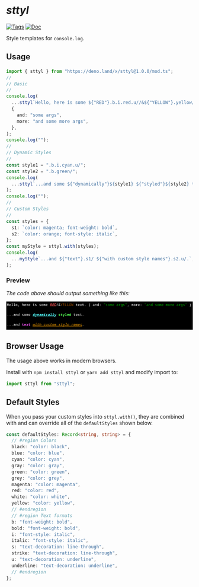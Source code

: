 # _s**tty**l_

[![Tags](https://img.shields.io/github/release/waynebloss/sttyl)](https://github.com/waynebloss/sttyl/releases)
[![Doc](https://doc.deno.land/badge.svg)](https://doc.deno.land/https/deno.land/x/sttyl@1.0.0/mod.ts)

Style templates for `console.log`.

## Usage

```ts
import { sttyl } from "https://deno.land/x/sttyl@1.0.0/mod.ts";
//
// Basic
//
console.log(
  ...sttyl`Hello, here is some ${"RED"}.b.i.red.u//&${"YELLOW"}.yellow/ text.`,
  {
    and: "some args",
    more: "and some more args",
  },
);
console.log("");
//
// Dynamic Styles
//
const style1 = ".b.i.cyan.u/";
const style2 = ".b.green/";
console.log(
  ...sttyl`...and some ${"dynamically"}${style1} ${"styled"}${style2} text.`,
);
console.log("");
//
// Custom Styles
//
const styles = {
  s1: `color: magenta; font-weight: bold`,
  s2: `color: orange; font-style: italic`,
};
const myStyle = sttyl.with(styles);
console.log(
  ...myStyle`...and ${"text"}.s1/ ${"with custom style names"}.s2.u/.`,
);
```

### Preview

_The code above should output something like this:_

![Image of console text output styled with sttyl](https://raw.githubusercontent.com/waynebloss/sttyl/master/preview.png "sttyl output")

## Browser Usage

The usage above works in modern browsers.

Install with `npm install sttyl` or `yarn add sttyl` and modify import to:

```ts
import sttyl from "sttyl";
```

## Default Styles

When you pass your custom styles into `sttyl.with()`, they are combined with and
can override all of the `defaultStyles` shown below.

```ts
const defaultStyles: Record<string, string> = {
  // #region Colors
  black: "color: black",
  blue: "color: blue",
  cyan: "color: cyan",
  gray: "color: gray",
  green: "color: green",
  grey: "color: grey",
  magenta: "color: magenta",
  red: "color: red",
  white: "color: white",
  yellow: "color: yellow",
  // #endregion
  // #region Text formats
  b: "font-weight: bold",
  bold: "font-weight: bold",
  i: "font-style: italic",
  italic: "font-style: italic",
  s: "text-decoration: line-through",
  strike: "text-decoration: line-through",
  u: "text-decoration: underline",
  underline: "text-decoration: underline",
  // #endregion
};
```
